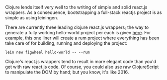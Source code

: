 Clojure lends itself very well to the writing of simple and solid react.js wrappers. As a consequence, bootstrapping a full-stack reactjs project is as simple as using leiningen.

There are currently three leading clojure react.js wrappers; the way to generate a fully working hello-world project per each is given [here](https://github.com/bhauman/figwheel-template#usage). For example, this one liner will create a rum project where everything has been take care of for building, running and deploying the project:

```
lein new figwheel hello-world -- --rum
```

Clojure's react.js wrappers tend to result in more elegant code than you'd get with raw react.js code. Of course, you could also use raw ClojureScript to manipulate the DOM by hand; but you know, it's like 2016.
